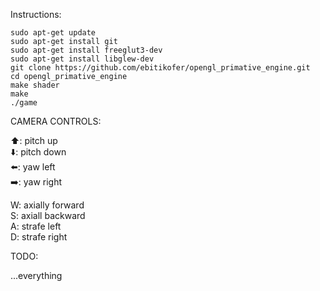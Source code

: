 Instructions:

    sudo apt-get update
    sudo apt-get install git
    sudo apt-get install freeglut3-dev
    sudo apt-get install libglew-dev
    git clone https://github.com/ebitikofer/opengl_primative_engine.git
    cd opengl_primative_engine
    make shader
    make
    ./game

CAMERA CONTROLS:

:arrow_up:: pitch up  
:arrow_down:: pitch down  
:arrow_left:: yaw left  
:arrow_right:: yaw right  

W: axially forward  
S: axiall backward  
A: strafe left  
D: strafe right  

TODO:

...everything
